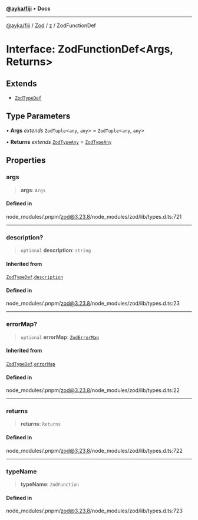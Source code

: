 [**@ayka/fiji**](../../../../../README.md) • **Docs**

***

[@ayka/fiji](../../../../../globals.md) / [Zod](../../../README.md) / [z](../README.md) / ZodFunctionDef

# Interface: ZodFunctionDef\<Args, Returns\>

## Extends

- [`ZodTypeDef`](ZodTypeDef.md)

## Type Parameters

• **Args** *extends* `ZodTuple`\<`any`, `any`\> = `ZodTuple`\<`any`, `any`\>

• **Returns** *extends* [`ZodTypeAny`](../type-aliases/ZodTypeAny.md) = [`ZodTypeAny`](../type-aliases/ZodTypeAny.md)

## Properties

### args

> **args**: `Args`

#### Defined in

node\_modules/.pnpm/zod@3.23.8/node\_modules/zod/lib/types.d.ts:721

***

### description?

> `optional` **description**: `string`

#### Inherited from

[`ZodTypeDef`](ZodTypeDef.md).[`description`](ZodTypeDef.md#description)

#### Defined in

node\_modules/.pnpm/zod@3.23.8/node\_modules/zod/lib/types.d.ts:23

***

### errorMap?

> `optional` **errorMap**: [`ZodErrorMap`](../type-aliases/ZodErrorMap.md)

#### Inherited from

[`ZodTypeDef`](ZodTypeDef.md).[`errorMap`](ZodTypeDef.md#errormap)

#### Defined in

node\_modules/.pnpm/zod@3.23.8/node\_modules/zod/lib/types.d.ts:22

***

### returns

> **returns**: `Returns`

#### Defined in

node\_modules/.pnpm/zod@3.23.8/node\_modules/zod/lib/types.d.ts:722

***

### typeName

> **typeName**: `ZodFunction`

#### Defined in

node\_modules/.pnpm/zod@3.23.8/node\_modules/zod/lib/types.d.ts:723
